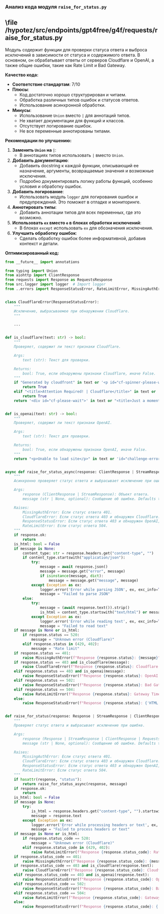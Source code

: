 ### **Анализ кода модуля `raise_for_status.py`**

## \file /hypotez/src/endpoints/gpt4free/g4f/requests/raise_for_status.py

Модуль содержит функции для проверки статуса ответа и выброса исключений в зависимости от статуса и содержимого ответа. В основном, он обрабатывает ответы от серверов Cloudflare и OpenAI, а также общие ошибки, такие как Rate Limit и Bad Gateway.

**Качество кода:**
- **Соответствие стандартам**: 7/10
- **Плюсы**:
  - Код достаточно хорошо структурирован и читаем.
  - Обработка различных типов ошибок и статусов ответов.
  - Использование асинхронной обработки.
- **Минусы**:
  - Использование `Union` вместо `|` для аннотаций типов.
  - Не хватает документации для функций и классов.
  - Отсутствует логирование ошибок.
  - Не все переменные аннотированы типами.

**Рекомендации по улучшению:**

1.  **Заменить `Union` на `|`**:
    - В аннотациях типов использовать `|` вместо `Union`.
2.  **Добавить документацию**:
    - Добавить docstring к каждой функции, описывающий ее назначение, аргументы, возвращаемые значения и возможные исключения.
    - Подробно документировать логику работы функций, особенно условия и обработку ошибок.
3.  **Добавить логирование**:
    - Использовать модуль `logger` для логирования ошибок и предупреждений. Это поможет в отладке и мониторинге.
4.  **Аннотировать типы**:
    - Добавить аннотации типов для всех переменных, где это возможно.
5.  **Использовать `ex` вместо `e` в блоках обработки исключений**:
    - В блоках `except` использовать `ex` для обозначения исключения.
6.  **Улучшить обработку ошибок**:
    - Сделать обработку ошибок более информативной, добавив контекст и детали.

**Оптимизированный код:**

```python
from __future__ import annotations

from typing import Union
from aiohttp import ClientResponse
from requests import Response as RequestsResponse
from src.logger import logger  # Import logger
from ..errors import ResponseStatusError, RateLimitError, MissingAuthError


class CloudflareError(ResponseStatusError):
    """
    Исключение, выбрасываемое при обнаружении Cloudflare.
    """

    ...


def is_cloudflare(text: str) -> bool:
    """
    Проверяет, содержит ли текст признаки Cloudflare.

    Args:
        text (str): Текст для проверки.

    Returns:
        bool: True, если обнаружены признаки Cloudflare, иначе False.
    """
    if "Generated by cloudfront" in text or '<p id="cf-spinner-please-wait">' in text:
        return True
    elif "<title>Attention Required! | Cloudflare</title>" in text or 'id="cf-cloudflare-status"' in text:
        return True
    return '<div id="cf-please-wait">' in text or "<title>Just a moment...</title>" in text


def is_openai(text: str) -> bool:
    """
    Проверяет, содержит ли текст признаки OpenAI.

    Args:
        text (str): Текст для проверки.

    Returns:
        bool: True, если обнаружены признаки OpenAI, иначе False.
    """
    return "<p>Unable to load site</p>" in text or 'id="challenge-error-text"' in text


async def raise_for_status_async(response: ClientResponse | StreamResponse, message: str | None = None):
    """
    Асинхронно проверяет статус ответа и выбрасывает исключение при ошибке.

    Args:
        response (ClientResponse | StreamResponse): Объект ответа.
        message (str | None, optional): Сообщение об ошибке. Defaults to None.

    Raises:
        MissingAuthError: Если статус ответа 401.
        CloudflareError: Если статус ответа 403 и обнаружен Cloudflare.
        ResponseStatusError: Если статус ответа 403 и обнаружен OpenAI, или если произошла другая ошибка.
        RateLimitError: Если статус ответа 504.
    """
    if response.ok:
        return
    is_html: bool = False
    if message is None:
        content_type: str = response.headers.get("content-type", "")
        if content_type.startswith("application/json"):
            try:
                message = await response.json()
                message = message.get("error", message)
                if isinstance(message, dict):
                    message = message.get("message", message)
            except Exception as ex:
                logger.error('Error while parsing JSON', ex, exc_info=True)
                message = "Failed to parse JSON"
        else:
            try:
                message = (await response.text()).strip()
                is_html = content_type.startswith("text/html") or message.startswith("<!DOCTYPE")
            except Exception as ex:
                logger.error('Error while reading text', ex, exc_info=True)
                message = "Failed to read text"
    if message is None or is_html:
        if response.status == 520:
            message = "Unknown error (Cloudflare)"
        elif response.status in (429, 402):
            message = "Rate limit"
    if response.status == 401:
        raise MissingAuthError(f"Response {response.status}: {message}")
    if response.status == 403 and is_cloudflare(message):
        raise CloudflareError(f"Response {response.status}: Cloudflare detected")
    elif response.status == 403 and is_openai(message):
        raise ResponseStatusError(f"Response {response.status}: OpenAI Bot detected")
    elif response.status == 502:
        raise ResponseStatusError(f"Response {response.status}: Bad Gateway")
    elif response.status == 504:
        raise RateLimitError(f"Response {response.status}: Gateway Timeout ")
    else:
        raise ResponseStatusError(f"Response {response.status}: {'HTML content' if is_html else message}")


def raise_for_status(response: Response | StreamResponse | ClientResponse | RequestsResponse, message: str | None = None):
    """
    Проверяет статус ответа и выбрасывает исключение при ошибке.

    Args:
        response (Response | StreamResponse | ClientResponse | RequestsResponse): Объект ответа.
        message (str | None, optional): Сообщение об ошибке. Defaults to None.

    Raises:
        MissingAuthError: Если статус ответа 401.
        CloudflareError: Если статус ответа 403 и обнаружен Cloudflare.
        ResponseStatusError: Если статус ответа 403 и обнаружен OpenAI, или если произошла другая ошибка.
        RateLimitError: Если статус ответа 504.
    """
    if hasattr(response, "status"):
        return raise_for_status_async(response, message)
    if response.ok:
        return
    is_html: bool = False
    if message is None:
        try:
            is_html = response.headers.get("content-type", "").startswith("text/html") or response.text.startswith("<!DOCTYPE")
            message = response.text
        except Exception as ex:
            logger.error('Error while processing headers or text', ex, exc_info=True)
            message = "Failed to process headers or text"
    if message is None or is_html:
        if response.status_code == 520:
            message = "Unknown error (Cloudflare)"
        elif response.status_code in (429, 402):
            raise RateLimitError(f"Response {response.status_code}: Rate Limit")
    if response.status_code == 401:
        raise MissingAuthError(f"Response {response.status_code}: {message}")
    if response.status_code == 403 and is_cloudflare(response.text):
        raise CloudflareError(f"Response {response.status_code}: Cloudflare detected")
    elif response.status_code == 403 and is_openai(response.text):
        raise ResponseStatusError(f"Response {response.status_code}: OpenAI Bot detected")
    elif response.status_code == 502:
        raise ResponseStatusError(f"Response {response.status_code}: Bad Gateway")
    elif response.status_code == 504:
        raise RateLimitError(f"Response {response.status_code}: Gateway Timeout ")
    else:
        raise ResponseStatusError(f"Response {response.status_code}: {'HTML content' if is_html else message}")